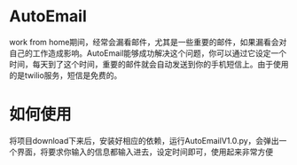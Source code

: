 # AutoEmail
work from home期间，经常会漏看邮件，尤其是一些重要的邮件，如果漏看会对自己的工作造成影响。AutoEmail能够成功解决这个问题，你可以通过它设定一个时间，每天到了这个时间，重要的邮件就会自动发送到你的手机短信上。由于使用的是twilio服务，短信是免费的。
# 如何使用
将项目download下来后，安装好相应的依赖，运行AutoEmailV1.0.py，会弹出一个界面，将要求你输入的信息都输入进去，设定时间即可，使用起来非常方便
